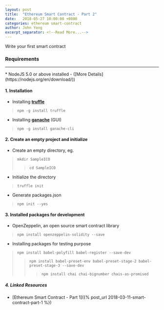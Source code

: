 ```yaml
---
layout: post
title:  "Ethereum Smart Contract - Part 2"
date:   2018-05-27 10:00:00 +0800
categories: ethereum smart-contract
author: John Yong
excerpt_separator: <!--Read More...-->
---
```


Write your first smart contract
<!--Read More...-->

### Requirements
<hr>
* NodeJS 5.0 or above installed - ([More Details](https://nodejs.org/en/download/))

#### 1. Installation
* Installing [**truffle**](http://truffleframework.com/)
> ```npm -g install truffle```


* Installing [**ganache**](http://truffleframework.com/ganache) (GUI)
> ```npm -g install ganache-cli```

#### 2. Create an empty project and initialize
* Create an empty directory, eg.
> ```mkdir SampleICO``` 
>> ```cd SampleICO```

* Initialize the directory
> ```truffle init```

* Generate packages.json
> ```npm init --yes```

#### 3. Installed packages for development
* OpenZeppelin, an open source smart contract library
> ```npm install openzeppelin-solidity --save```

* Installing packages for testing purpose
> ```npm install babel-polyfill babel-register --save-dev```
>> ```npm install babel-preset-env babel-preset-stage-2 babel-preset-stage-3 --save-dev```
>>> ```npm install chai chai-bignumber chais-as-promised```

##### 4. Linked Resources
* [Ethereum Smart Contract - Part 1]({% post_url 2018-03-11-smart-contract-part-1 %})